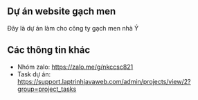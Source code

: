 ## Dự án website gạch men
Đây là dự án làm cho công ty gạch men nhà Ý

## Các thông tin khác
- Nhóm zalo: https://zalo.me/g/nkccsc821
- Task dự án: https://support.laptrinhjavaweb.com/admin/projects/view/2?group=project_tasks
